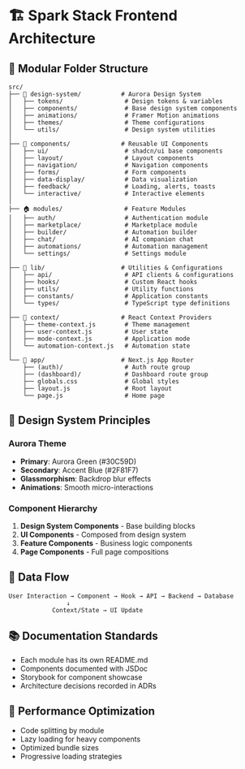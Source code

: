 # 🏗️ Spark Stack Frontend Architecture

## 📁 Modular Folder Structure

```
src/
├── 🎨 design-system/           # Aurora Design System
│   ├── tokens/                 # Design tokens & variables
│   ├── components/             # Base design system components
│   ├── animations/             # Framer Motion animations
│   ├── themes/                 # Theme configurations
│   └── utils/                  # Design system utilities
│
├── 🧩 components/              # Reusable UI Components
│   ├── ui/                     # shadcn/ui base components
│   ├── layout/                 # Layout components
│   ├── navigation/             # Navigation components
│   ├── forms/                  # Form components
│   ├── data-display/           # Data visualization
│   ├── feedback/               # Loading, alerts, toasts
│   └── interactive/            # Interactive elements
│
├── 🏠 modules/                 # Feature Modules
│   ├── auth/                   # Authentication module
│   ├── marketplace/            # Marketplace module
│   ├── builder/                # Automation builder
│   ├── chat/                   # AI companion chat
│   ├── automations/            # Automation management
│   └── settings/               # Settings module
│
├── 🔧 lib/                     # Utilities & Configurations
│   ├── api/                    # API clients & configurations
│   ├── hooks/                  # Custom React hooks
│   ├── utils/                  # Utility functions
│   ├── constants/              # Application constants
│   └── types/                  # TypeScript type definitions
│
├── 🎯 context/                 # React Context Providers
│   ├── theme-context.js        # Theme management
│   ├── user-context.js         # User state
│   ├── mode-context.js         # Application mode
│   └── automation-context.js   # Automation state
│
└── 📱 app/                     # Next.js App Router
    ├── (auth)/                 # Auth route group
    ├── (dashboard)/            # Dashboard route group
    ├── globals.css             # Global styles
    ├── layout.js               # Root layout
    └── page.js                 # Home page
```

## 🎨 Design System Principles

### Aurora Theme
- **Primary**: Aurora Green (#30C59D)
- **Secondary**: Accent Blue (#2F81F7)
- **Glassmorphism**: Backdrop blur effects
- **Animations**: Smooth micro-interactions

### Component Hierarchy
1. **Design System Components** - Base building blocks
2. **UI Components** - Composed from design system
3. **Feature Components** - Business logic components
4. **Page Components** - Full page compositions

## 🔄 Data Flow

```
User Interaction → Component → Hook → API → Backend → Database
                ↓
            Context/State → UI Update
```

## 📚 Documentation Standards

- Each module has its own README.md
- Components documented with JSDoc
- Storybook for component showcase
- Architecture decisions recorded in ADRs

## 🚀 Performance Optimization

- Code splitting by module
- Lazy loading for heavy components
- Optimized bundle sizes
- Progressive loading strategies